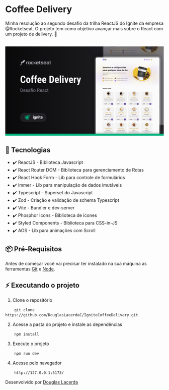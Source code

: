 # Coffee Delivery
Minha resolução ao segundo desafio da trilha ReactJS do Ignite da empresa @Rocketseat. O projeto tem como objetivo avançar mais sobre o React com um projeto de delivery. 🚀 <br><br>

![Screenshot](./public/cover.png)

## 🚀 Tecnologias
- ✔️ ReactJS - Biblioteca Javascript
- ✔️ React Router DOM - Biblioteca para gerenciamento de Rotas
- ✔️ React Hook Form - Lib para controle de formulários
- ✔️ Immer - Lib para manipulação de dados imutáveis
- ✔️ Typescript - Superset do Javascript
- ✔️ Zod - Criação e validação de schema Typescript
- ✔️ Vite - Bundler e dev-server
- ✔️ Phosphor Icons - Biblioteca de ícones
- ✔️ Styled Components - Biblioteca para CSS-in-JS
- ✔️ AOS - Lib para animações com Scroll

## 📦️ Pré-Requisitos
Antes de começar você vai precisar ter instalado na sua máquina as ferramentas [Git](https://git-scm.com/) e [Node](https://nodejs.org/en/download/).

## ⚡ Executando o projeto
1. Clone o repositório
```
    git clone https://github.com/DouglasLacerdaC/IgniteCoffeeDelivery.git
```
2. Acesse a pasta do projeto e instale as dependências
```
    npm install
```
3. Execute o projeto
```
    npm run dev
```
4. Acesse pelo navegador
```
    http://127.0.0.1:5173/
```

Desenvolvido por [Douglas Lacerda](https://www.linkedin.com/in/douglas-lacerda-da-conceicao/)